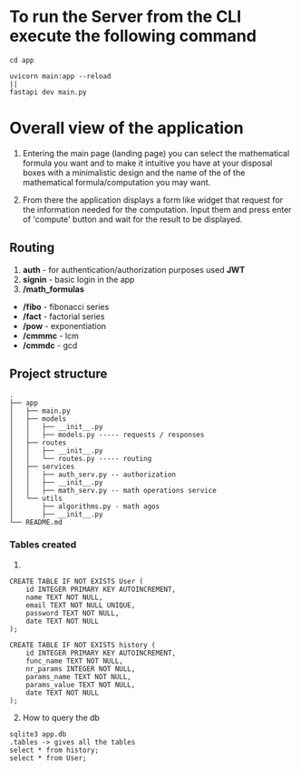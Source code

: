 # To run the Server from the CLI execute the following command

```
cd app

uvicorn main:app --reload
||
fastapi dev main.py
```

# Overall view of the application

1. Entering the main page (landing page) you can select the mathematical formula you want and to make it intuitive you have at your disposal boxes with a minimalistic design and the name of the of the mathematical formula/computation you may want.

2. From there the application displays a form like widget that request for the information needed for the computation. Input them and press enter of 'compute' button and wait for the result to be displayed.

## Routing

1. **auth** - for authentication/authorization purposes used **JWT**
2. **signin** - basic login in the app
3. **/math_formulas**

- **/fibo** - fibonacci series
- **/fact** - factorial series
- **/pow** - exponentiation  
- **/cmmmc** - lcm
- **/cmmdc** - gcd

## Project structure

```
.
├── app
│   ├── main.py
│   ├── models
│   │   ├── __init__.py
│   │   ├── models.py ----- requests / responses
│   ├── routes
│   │   ├── __init__.py
│   │   └── routes.py ----- routing
│   ├── services
│   │   ├── auth_serv.py -- authorization 
│   │   ├── __init__.py
│   │   ├── math_serv.py -- math operations service 
│   └── utils
│       ├── algorithms.py - math agos
│       ├── __init__.py
└── README.md
```

### Tables created

1.

```
CREATE TABLE IF NOT EXISTS User (
    id INTEGER PRIMARY KEY AUTOINCREMENT,
    name TEXT NOT NULL,
    email TEXT NOT NULL UNIQUE,
    password TEXT NOT NULL,
    date TEXT NOT NULL
);

CREATE TABLE IF NOT EXISTS history (
    id INTEGER PRIMARY KEY AUTOINCREMENT,
    func_name TEXT NOT NULL,
    nr_params INTEGER NOT NULL,
    params_name TEXT NOT NULL,
    params_value TEXT NOT NULL,
    date TEXT NOT NULL
);
```

2. How to query the db

```
sqlite3 app.db
.tables -> gives all the tables
select * from history;
select * from User;
```
